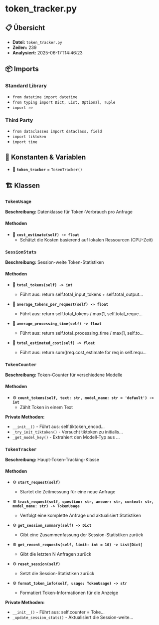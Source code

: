 # token_tracker.py

## 📋 Übersicht

- **Datei:** `token_tracker.py`
- **Zeilen:** 239
- **Analysiert:** 2025-06-17T14:46:23

## 📦 Imports

### Standard Library
- `from datetime import datetime`
- `from typing import Dict, List, Optional, Tuple`
- `import re`

### Third Party
- `from dataclasses import dataclass, field`
- `import tiktoken`
- `import time`

## 🔧 Konstanten & Variablen

- 📝 **`token_tracker`** = `TokenTracker()`

## 🏗️ Klassen

### `TokenUsage`

**Beschreibung:** Datenklasse für Token-Verbrauch pro Anfrage

#### Methoden

- 🔧 **`cost_estimate(self) -> float`**
  - Schätzt die Kosten basierend auf lokalen Ressourcen (CPU-Zeit)

### `SessionStats`

**Beschreibung:** Session-weite Token-Statistiken

#### Methoden

- 🔧 **`total_tokens(self) -> int`**
  - Führt aus: return self.total_input_tokens + self.total_output...

- 🔧 **`average_tokens_per_request(self) -> float`**
  - Führt aus: return self.total_tokens / max(1, self.total_reque...

- 🔧 **`average_processing_time(self) -> float`**
  - Führt aus: return self.total_processing_time / max(1, self.to...

- 🔧 **`total_estimated_cost(self) -> float`**
  - Führt aus: return sum((req.cost_estimate for req in self.requ...

### `TokenCounter`

**Beschreibung:** Token-Counter für verschiedene Modelle

#### Methoden

- ⚙️ **`count_tokens(self, text: str, model_name: str = 'default') -> int`**
  - Zählt Token in einem Text

**Private Methoden:**
- `__init__()` - Führt aus: self.tiktoken_encod...
- `_try_init_tiktoken()` - Versucht tiktoken zu initialis...
- `_get_model_key()` - Extrahiert den Modell-Typ aus ...

### `TokenTracker`

**Beschreibung:** Haupt-Token-Tracking-Klasse

#### Methoden

- ⚙️ **`start_request(self)`**
  - Startet die Zeitmessung für eine neue Anfrage

- ⚙️ **`track_request(self, question: str, answer: str, context: str, model_name: str) -> TokenUsage`**
  - Verfolgt eine komplette Anfrage und aktualisiert Statistiken

- ⚙️ **`get_session_summary(self) -> Dict`**
  - Gibt eine Zusammenfassung der Session-Statistiken zurück

- ⚙️ **`get_recent_requests(self, limit: int = 10) -> List[Dict]`**
  - Gibt die letzten N Anfragen zurück

- ⚙️ **`reset_session(self)`**
  - Setzt die Session-Statistiken zurück

- ⚙️ **`format_token_info(self, usage: TokenUsage) -> str`**
  - Formatiert Token-Informationen für die Anzeige

**Private Methoden:**
- `__init__()` - Führt aus: self.counter = Toke...
- `_update_session_stats()` - Aktualisiert die Session-weite...
